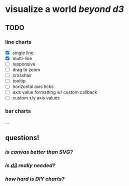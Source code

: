 # visualize a world _beyond d3_

## TODO

### line charts

- [x] single line
- [x] multi-line
- [ ] responsive
- [ ] drag to zoom
- [ ] crosshair
- [ ] tooltip
- [ ] horizontal axis ticks
- [ ] axis value formatting w/ custom callback
- [ ] custom x/y axis values 

### bar charts

...

## questions!

### _is canvas better than SVG?_

### _is [d3](https://d3js.org/) really needed?_

### _how hard is DIY charts?_